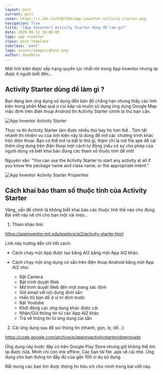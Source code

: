 ```yaml
---
layout: post
current: post
cover: https://i.ibb.co/h1BfXGm/app-inventor-activity-starter.png
navigation: True
title: "[App Inventor] Activity Starter dùng để làm gì?"
date: 2020-06-13 10:00:00
tags: app inventor
class: post-template
subclass: 'post'
logo: assets/images/ghost.png
author: deadblox
---
```


Một linh kiện được xếp hạng quyền lực nhất nhì trong App Inventor nhưng lại được ít người biết đến...

## Activity Starter dùng để làm gì ?

Bạn đang làm ứng dụng sử dụng đến bản đồ chẳng hạn nhưng thấy các linh kiện trong phần Map quá ư cùi bắp và muốn sử dụng ứng dụng Google Map mặc định trên điện thoại Android thì Activity Starter chính là thứ bạn cần.

![App Inventor Activity Starter](https://i.ibb.co/h1BfXGm/app-inventor-activity-starter.png)

Thực ra thì Activity Starter làm được nhiều thứ hay ho hơn thế . Tóm tắt nhanh thì nhiệm vụ của linh kiện này là dùng để mở các chương trình khác trên điện thoại. Bạn có thể mở ra bất kì thứ gì, thậm chí là mở file apk để cài thêm ứng dụng trên điện thoại một cách tự động (nếu có sự cho phép của người dùng và biết khai báo đúng các tham số thuộc tính để mở)

Nguyên văn: "You can use the Activity Starter to start any activity at all if you know the package name and class name, or the appropriate intent."

![App Inventor Activity Starter Properties](https://i.ibb.co/qx5jcQJ/app-inventor-activity-starter-property.png)

## Cách khai báo tham số thuộc tính của Activity Starter

Vâng, vấn đề chính là không biết khai báo các thuộc tính thế nào cho đúng. Bài viết này sẽ chỉ cho bạn một vài mẹo...
1. Tham khảo link: 
       
<https://appinventor.mit.edu/explore/ai2/activity-starter.html>

Link này hướng dẫn chi tiết cách: 

* Cách chạy một App được tạo bằng AI2 bằng một App AI2 khác. 
* Cách chạy một ứng dụng có sẵn trên điện thoại Android bằng một App AI2 như:

    - Bật Camera
    - Bật trình duyệt Web
    - Mở trình duyệt Web đến một trang xác định
    - Gửi email với nội dung định sẵn
    - Hiển thị bản đồ ở vị trí định trước
    - Bật Youtube
    - Khởi động các ứng dụng khác được cài
    - Nhận/Gửi thông tin từ các App AI2 khác
    - Trả về thông tin từ ứng dụng cài sẵn

2. Cài ứng dụng sau để soi thông tin (nhanh, gọn, lẹ, dễ...):
       
<https://code.google.com/archive/p/appinvactivitystarter/downloads>

Ứng dụng này trước đây có trên Google Play Store nhưng giờ không thể tìm lại được nữa. Mình chỉ còn link offline. Các bạn tải file .apk về cài nhé. Ứng dụng cho bạn thông tin đầy đủ của gần 100 ví dụ sử dụng.

Rất mong các bạn tìm được thông tin hữu ích cho mình trong bài viết này.